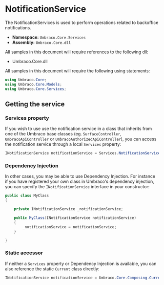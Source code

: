 # NotificationService

The NotificationServices is used to perform operations related to backoffice notifications.

* **Namespace:** `Umbraco.Core.Services`
* **Assembly:** `Umbraco.Core.dll`

All samples in this document will require references to the following dll:

* Umbraco.Core.dll

All samples in this document will require the following using statements:

```csharp
using Umbraco.Core;
using Umbraco.Core.Models;
using Umbraco.Core.Services;
```

## Getting the service

### Services property

If you wish to use use the notification service in a class that inherits from one of the Umbraco base classes (eg. `SurfaceController`, `UmbracoApiController` or `UmbracoAuthorizedApiController`), you can access the notification service through a local `Services` property:

```csharp
INotificationService notificationService = Services.NotificationService;
```

### Dependency Injection

In other cases, you may be able to use Dependency Injection. For instance if you have registered your own class in Umbraco's dependency injection, you can specify the `INotificationService` interface in your constructor:

```csharp
public class MyClass
{

    private INotificationService _notificationService;

	public MyClass(INotificationService notificationService)
	{
		_notificationService = notificationService;
	}

}
```

### Static accessor

If neither a `Services` property or Dependency Injection is available, you can also reference the static `Current` class directly:

```csharp
INotificationService notificationService = Umbraco.Core.Composing.Current.Services.NotificationService;
```
